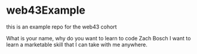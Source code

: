 # web43Example
this is an example repo for the web43 cohort


What is your name, why do you want to learn to code
Zach Bosch
I want to learn a marketable skill that I can take with me anywhere.